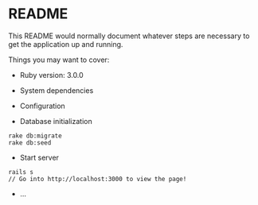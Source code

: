 # README

This README would normally document whatever steps are necessary to get the
application up and running.

Things you may want to cover:

* Ruby version: 3.0.0

* System dependencies

* Configuration

* Database initialization
```
rake db:migrate
rake db:seed
```
* Start server
```
rails s
// Go into http://localhost:3000 to view the page!
```

* ...
